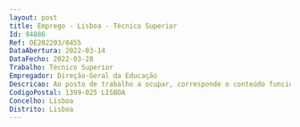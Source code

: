 ```yaml
--- 
layout: post
title: Emprego - Lisboa - Técnico Superior
Id: 94886
Ref: OE202203/0455
DataAbertura: 2022-03-14
DataFecho: 2022-03-28
Trabalho: Técnico Superior
Empregador: Direção-Geral da Educação
Descricao: Ao posto de trabalho a ocupar, corresponde o conteúdo funcional descrito no anexo referido no n.º 2 do artigo 88.º da Lei Geral do Trabalho em Funções Públicas (LTFP), publicada em anexo à Lei n.º 35 2014, de 20 de junho, na sua redação atual, para a carreira e categoria de técnico superior, para apoio a tarefas de gestão dos investimentos e reformas do Plano de Recuperação e Resiliência, tendo em vista a afetação à Direção de Serviços de Planeamento e Administração Geral (DSPAG) para o desempenho de funções na Divisão de Gestão Orçamental e Patrimonial (DGOP), inserindo se no âmbito das competências na área de contabilidade, consubstanciadas ao exercício das seguintes funções  a) Acompanhamento e gestão de projetos no âmbito do Programa de Recuperação e Resiliência  b) Proceder à análise, ao planeamento, à programação, à aplicação e à avaliação de métodos e processos de natureza técnica e de gestão, de contratação pública, financeira, de execução orçamental e do controlo de fluxos de trabalho  c) Acompanhamento da execução, em termos físicos e financeiros, incluindo a preparação de reportes periódicos de desenvolvimento dos projetos e preparação de pedidos de reembolsos, sempre que se aplique  d) Recolha e tratamento da informação necessária para a elaboração dos indicadores de execução das operações e projetos e) Proceder à análise, ao planeamento, à programação, à aplicação e à avaliação de métodos e processos de natureza técnica abrangendo a programação e análise financeira, a execução orçamental e o controlo de fluxos financeiros  f) Recolha e tratamento da informação necessária para a elaboração dos indicadores de execução das operações cofinanciadas.
CodigoPostal: 1399-025 LISBOA
Concelho: Lisboa
Distrito: Lisboa
--- 
```

